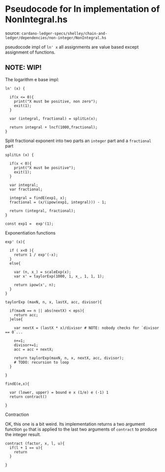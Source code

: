 # Pseudocode for ln implementation of NonIntegral.hs

source: `cardano-ledger-specs/shelley/chain-and-ledger/dependencies/non-integer/NonIntegral.hs`

pseudocode impl of `ln' x` all assignments are value based except assignment of
functions.

## NOTE: WIP!

The logarithm e base impl:
```
ln' (x) {

  if(x <= 0){ 
    print("X must be positive, non zero");
    exit(1);
  }

  var (integral, fractional) = splitLn(x);

  return integral + lncf(1000,fractional);
}
```

Split fractional exponent into two parts
an `integer` part and a `fractional` part
```
splitLn (x) {

  if(x < 0){ 
    print("X must be positive");
    exit(1);
  }

  var integral;
  var fractional;
 
  integral = findE(exp1, x);
  fractional = (x/(ipow(exp1, integral))) - 1;
  
  return (integral, fractional);
}

const exp1 =  exp'(1);
```

Exponentiation functions
```
exp' (x){

  if ( x<0 ){
    return 1 / exp'(-x);
  }
  else{

    var (n, x_) = scaleExp(x);
    var x' = taylorExp(1000, 1, x_, 1, 1, 1);

    return ipow(x', n);
  }
}

taylorExp (maxN, n, x, lastX, acc, divisor){

  if(maxN == n || abs(nextX) < eps){
    return acc;
  }else{

    var nextX = (lastX * x)/divisor # NOTE: nobody checks for `divisor == 0`...
    
    n+=1;
    divisor+=1;
    acc = acc + nextX;

    return taylorExp(maxN, n, x, nextX, acc, divisor); 
    # TODO: recursion to loop
  }
  
}

findE(e,x){

  var (lower, upper) = bound e x (1/e) e (-1) 1
  return contract() 

}
```

Contraction

OK, this one is a bit weird. Its implementation returns a
two argument function `go` that is applied to the last two
arguments of `contract` to produce the integer result.
```
contract (factor, x, l, u){
  if(l + 1 == u){
    return
  }

}
```
